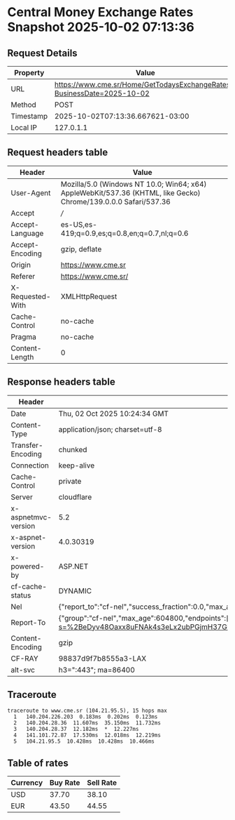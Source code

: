 # Central Money Exchange Rates Snapshot 2025-10-02 07:13:36
## Request Details

| Property | Value |
|----------|-------|
| URL | https://www.cme.sr/Home/GetTodaysExchangeRates/?BusinessDate=2025-10-02 |
| Method | POST |
| Timestamp | 2025-10-02T07:13:36.667621-03:00 |
| Local IP | 127.0.1.1 |
    
## Request headers table

| Header | Value |
|--------|-------|
| User-Agent | Mozilla/5.0 (Windows NT 10.0; Win64; x64) AppleWebKit/537.36 (KHTML, like Gecko) Chrome/139.0.0.0 Safari/537.36 |
| Accept | */* |
| Accept-Language | es-US,es-419;q=0.9,es;q=0.8,en;q=0.7,nl;q=0.6 |
| Accept-Encoding | gzip, deflate |
| Origin | https://www.cme.sr |
| Referer | https://www.cme.sr/ |
| X-Requested-With | XMLHttpRequest |
| Cache-Control | no-cache |
| Pragma | no-cache |
| Content-Length | 0 |

    
## Response headers table
| Header | Value |
|--------|-------|
| Date | Thu, 02 Oct 2025 10:24:34 GMT |
| Content-Type | application/json; charset=utf-8 |
| Transfer-Encoding | chunked |
| Connection | keep-alive |
| Cache-Control | private |
| Server | cloudflare |
| x-aspnetmvc-version | 5.2 |
| x-aspnet-version | 4.0.30319 |
| x-powered-by | ASP.NET |
| cf-cache-status | DYNAMIC |
| Nel | {"report_to":"cf-nel","success_fraction":0.0,"max_age":604800} |
| Report-To | {"group":"cf-nel","max_age":604800,"endpoints":[{"url":"https://a.nel.cloudflare.com/report/v4?s=%2BeDyv48Oaxx8uFNAk4s3eLx2ubPGjmH37GRHtozPYA5ofWZvpeTtYrktHcssm8cpbJJSVEb91tD66QSw8jY%2FcEJt7TtuNskjdss%3D"}]} |
| Content-Encoding | gzip |
| CF-RAY | 98837d9f7b8555a3-LAX |
| alt-svc | h3=":443"; ma=86400 |

## Traceroute 

```
traceroute to www.cme.sr (104.21.95.5), 15 hops max
  1   140.204.226.203  0.183ms  0.202ms  0.123ms 
  2   140.204.28.36  11.607ms  35.150ms  11.732ms 
  3   140.204.28.37  12.182ms  *  12.227ms 
  4   141.101.72.87  17.530ms  12.018ms  12.219ms 
  5   104.21.95.5  10.428ms  10.428ms  10.466ms 

```


## Table of rates

| Currency | Buy Rate | Sell Rate |
|----------|----------|-----------|
| USD | 37.70 | 38.10 |
| EUR | 43.50 | 44.55 |
